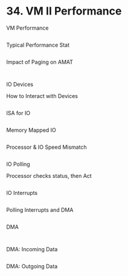 # 34. VM II Performance



VM Performance



<figure><img src=".gitbook/assets/image (7) (1).png" alt=""><figcaption></figcaption></figure>

Typical Performance Stat



<figure><img src=".gitbook/assets/image (1) (1) (1) (1) (1) (1) (1).png" alt=""><figcaption></figcaption></figure>

Impact of Paging on AMAT



<figure><img src=".gitbook/assets/image (2) (1) (1) (1) (1) (1) (1).png" alt=""><figcaption></figcaption></figure>



<figure><img src=".gitbook/assets/image (3) (1) (1) (1) (1).png" alt=""><figcaption></figcaption></figure>

IO Devices

How to Interact with Devices



<figure><img src=".gitbook/assets/image (4) (1) (1) (1) (1).png" alt=""><figcaption></figcaption></figure>



ISA for IO



<figure><img src=".gitbook/assets/image (5) (1) (1).png" alt=""><figcaption></figcaption></figure>

Memory Mapped IO



<figure><img src=".gitbook/assets/image (6) (1) (1).png" alt=""><figcaption></figcaption></figure>

Processor & IO Speed Mismatch



<figure><img src=".gitbook/assets/image (7) (1) (1).png" alt=""><figcaption></figcaption></figure>

IO Polling

Processor checks status, then Act



<figure><img src=".gitbook/assets/image (8) (1).png" alt=""><figcaption></figcaption></figure>

IO Interrupts



<figure><img src=".gitbook/assets/image (9).png" alt=""><figcaption></figcaption></figure>

Polling Interrupts and DMA



<figure><img src=".gitbook/assets/image (10).png" alt=""><figcaption></figcaption></figure>

DMA



<figure><img src=".gitbook/assets/image (11).png" alt=""><figcaption></figcaption></figure>

<figure><img src=".gitbook/assets/image (12).png" alt=""><figcaption></figcaption></figure>

DMA: Incoming Data



<figure><img src=".gitbook/assets/image (13).png" alt=""><figcaption></figcaption></figure>

DMA: Outgoing Data



<figure><img src=".gitbook/assets/image (14).png" alt=""><figcaption></figcaption></figure>
